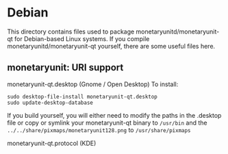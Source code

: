 
Debian
====================
This directory contains files used to package monetaryunitd/monetaryunit-qt
for Debian-based Linux systems. If you compile monetaryunitd/monetaryunit-qt yourself, there are some useful files here.

## monetaryunit: URI support ##


monetaryunit-qt.desktop  (Gnome / Open Desktop)
To install:

	sudo desktop-file-install monetaryunit-qt.desktop
	sudo update-desktop-database

If you build yourself, you will either need to modify the paths in
the .desktop file or copy or symlink your monetaryunit-qt binary to `/usr/bin`
and the `../../share/pixmaps/monetaryunit128.png` to `/usr/share/pixmaps`

monetaryunit-qt.protocol (KDE)

